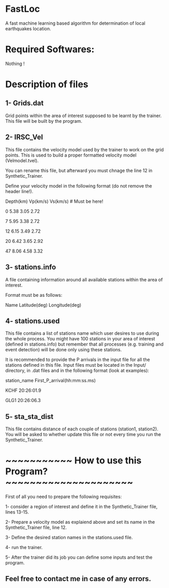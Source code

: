 # FastLoc
A fast machine learning based algorithm for determination of local earthquakes location.

# Required Softwares:
Nothing !

# Description of files

1- Grids.dat
------------

Grid points within the area of interest supposed to be learnt by the trainer. This file will be built by the program.


2- IRSC_Vel
------------

This file contains the velocity model used by the trainer to work on the grid points. This is used to build a proper formatted velocity model (Velmodel.tvel).

You can rename this file, but afterward you must chnage the line 12 in Synthetic_Trainer.

Define your velocity model in the following format (do not remove the header line!).

Depth(km)  Vp(km/s)  Vs(km/s)  # Must be here!

0	5.38	3.05	2.72

7	5.95	3.38	2.72

12	6.15	3.49	2.72

20	6.42	3.65	2.92

47	8.06 	4.58	3.32

3- stations.info
-----------------

A file containing information around all available stations within the area of interest.

Format must be as follows:

Name Latitude(deg) Longitude(deg)

4- stations.used
----------------

This file contains a list of stations name which user desires to use during the whole process. You might have 100 stations in your area of interest (defined in stations.info) but remember that all processes (e.g. training and event detection) will be done only using these stations.

It is recommended to provide the P arrivals in the input file for all the stations defined in this file. Input files must be located in the Input/ directory, in .dat files and in the following format (look at examples):

station_name First_P_arrival(hh:mm:ss.ms)

KCHF 20:26:01.9

GLG1 20:26:06.3

5- sta_sta_dist
--------------

This file contains distance of each couple of stations (station1, station2). You will be asked to whether update this file or not every time you run the Synthetic_Trainer.

# ~~~~~~~~~~~ How to use this Program? ~~~~~~~~~~~~~~~~~~~~~

First of all you need to prepare the following requisites:

1- consider a region of interest and define it in the Synthetic_Trainer file, lines 13-15.

2- Prepare a velocity model as explaiend above and set its name in the Synthetic_Trainer file, line 12.

3- Define the desired station names in the stations.used file.

4- run the trainer.

5- After the trainer did its job you can define some inputs and test the program.

Feel free to contact me in case of any errors.
----------------------------------------
















